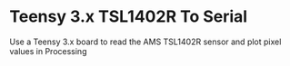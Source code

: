# Teensy 3.x TSL1402R To Serial
Use a Teensy 3.x board to read the AMS TSL1402R sensor and plot pixel values in Processing
